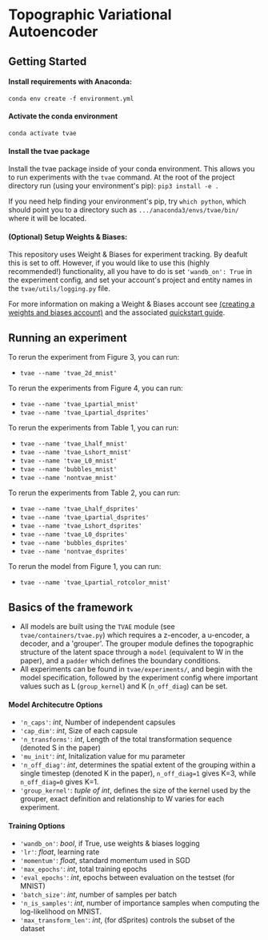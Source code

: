 # Topographic Variational Autoencoder

## Getting Started
#### Install requirements with Anaconda:
`conda env create -f environment.yml`

#### Activate the conda environment
`conda activate tvae`

#### Install the tvae package
Install the tvae package inside of your conda environment. This allows you to run experiments with the `tvae` command. At the root of the project directory run (using your environment's pip):
`pip3 install -e .`

If you need help finding your environment's pip, try `which python`, which should point you to a directory such as `.../anaconda3/envs/tvae/bin/` where it will be located.

#### (Optional) Setup Weights & Biases:
This repository uses Weight & Biases for experiment tracking. By deafult this is set to off. However, if you would like to use this (highly recommended!) functionality, all you have to do is set `'wandb_on': True` in the experiment config, and set your account's project and entity names in the `tvae/utils/logging.py` file.

For more information on making a Weight & Biases account see [(creating a weights and biases account)](https://app.wandb.ai/login?signup=true) and the associated [quickstart guide](https://docs.wandb.com/quickstart).

## Running an experiment
To rerun the experiment from Figure 3, you can run:
- `tvae --name 'tvae_2d_mnist'`

To rerun the experiments from Figure 4, you can run:
- `tvae --name 'tvae_Lpartial_mnist'`
- `tvae --name 'tvae_Lpartial_dsprites'`

To rerun the experiments from Table 1, you can run:
- `tvae --name 'tvae_Lhalf_mnist'`
- `tvae --name 'tvae_Lshort_mnist'`
- `tvae --name 'tvae_L0_mnist'`
- `tvae --name 'bubbles_mnist'`
- `tvae --name 'nontvae_mnist'`

To rerun the experiments from Table 2, you can run:
- `tvae --name 'tvae_Lhalf_dsprites'`
- `tvae --name 'tvae_Lpartial_dsprites'`
- `tvae --name 'tvae_Lshort_dsprites'`
- `tvae --name 'tvae_L0_dsprites'`
- `tvae --name 'bubbles_dsprites'`
- `tvae --name 'nontvae_dsprites'`

To rerun the model from Figure 1, you can run:
- `tvae --name 'tvae_Lpartial_rotcolor_mnist'`

## Basics of the framework
- All models are built using the `TVAE` module (see `tvae/containers/tvae.py`) which requires a z-encoder, a u-encoder, a decoder, and a 'grouper'. The grouper module defines the topographic structure of the latent space through a `model` (equivalent to W in the paper), and a `padder` which defines the boundary conditions.
- All experiments can be found in `tvae/experiments/`, and begin with the model specification, followed by the experiment config where important values such as L (`group_kernel`) and K (`n_off_diag`) can be set. 


#### Model Architecutre Options
- `'n_caps'`: *int*, Number of independent capsules
- `'cap_dim'`: *int*, Size of each capsule
- `'n_transforms'`: *int*, Length of the total transformation sequence (denoted S in the paper)
- `'mu_init'`: *int*, Initalization value for mu parameter
- `'n_off_diag'`: *int*, determines the spatial extent of the grouping within a single timestep (denoted K in the paper), `n_off_diag=1` gives K=3, while `n_off_diag=0` gives K=1.
- `'group_kernel'`: *tuple of int*, defines the size of the kernel used by the grouper, exact definition and relationship to W varies for each experiment.

#### Training Options
- `'wandb_on'`: *bool*, if True, use weights & biases logging
- `'lr'`: *float*, learning rate
- `'momentum'`: *float*, standard momentum used in SGD
- `'max_epochs'`: *int*, total training epochs
- `'eval_epochs'`: *int*, epochs between evaluation on the testset (for MNIST)
- `'batch_size'`: *int*, number of samples per batch
- `'n_is_samples'`: *int*, number of importance samples when computing the log-likelihood on MNIST.
- `'max_transform_len'`: *int*, (for dSprites) controls the subset of the dataset
